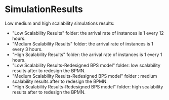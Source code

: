 # SimulationResults
Low medium and high scalability simulations results:

- "Low Scalability Results" folder: the arrival rate of instances is 1 every 12 hours.
- "Medium Scalability Results" folder: the arrival rate of instances is 1 every 3 hours.
- "High Scalability Results" folder: the arrival rate of instances is 1 every 1 hours.
- "Low Scalability Results-Redesigned BPS model" folder: low scalability results after to redesign the BPMN.
- "Medium Scalability Results-Redesigned BPS model" folder : medium scalability results after to redesign the BPMN.
- "High Scalability Results-Redesigned BPS model" folder: high scalability results after to redesign the BPMN.
